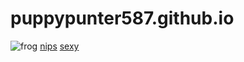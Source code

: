 # puppypunter587.github.io

![frog](https://cdn.britannica.com/73/100273-050-221A0593/arrow-poison-frogs-sound-production-colour-warning-signal.jpg)
[nips](https://yt3.ggpht.com/2XLK_uaUCdsJyHM0DXFQKY25zMhXA7oXv2zXWC3lGcHvpjuQHOzqCfjEJlkQaqmiO5D8x0JMBO-6IA=s1280-nd-v1)
  [sexy](https://puppypunter587.github.io/f1.html)
